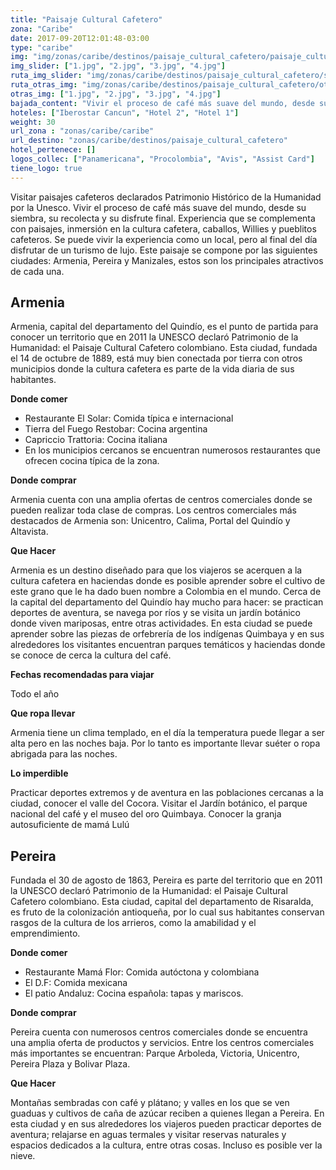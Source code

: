 ```yaml
---
title: "Paisaje Cultural Cafetero"
zona: "Caribe"
date: 2017-09-20T12:01:48-03:00
type: "caribe"
img: "img/zonas/caribe/destinos/paisaje_cultural_cafetero/paisaje_cultural_cafetero.jpg"
img_slider: ["1.jpg", "2.jpg", "3.jpg", "4.jpg"]
ruta_img_slider: "img/zonas/caribe/destinos/paisaje_cultural_cafetero/slider/"
ruta_otras_img: "img/zonas/caribe/destinos/paisaje_cultural_cafetero/otras_imagenes/"
otras_img: ["1.jpg", "2.jpg", "3.jpg", "4.jpg"]
bajada_content: "Vivir el proceso de café más suave del mundo, desde su siembra, su recolecta y su disfrute final. Experiencia que se complementa con paisajes, inmersión en la cultura cafetera, caballos, Willies y pueblitos cafeteros."
hoteles: ["Iberostar Cancun", "Hotel 2", "Hotel 1"]
weight: 30
url_zona : "zonas/caribe/caribe"
url_destino: "zonas/caribe/destinos/paisaje_cultural_cafetero"
hotel_pertenece: []
logos_collec: ["Panamericana", "Procolombia", "Avis", "Assist Card"]
tiene_logo: true
---
```

Visitar paisajes cafeteros declarados Patrimonio Histórico de la Humanidad por la Unesco. Vivir el proceso de café más suave del mundo, desde su siembra, su recolecta y su disfrute final. Experiencia que se complementa con paisajes, inmersión en la cultura cafetera, caballos, Willies y pueblitos cafeteros. Se puede vivir la experiencia como un local, pero al final del día disfrutar de un turismo de lujo. Este paisaje se compone por las siguientes ciudades: Armenia, Pereira y Manizales, estos son los principales atractivos de cada una.


## Armenia

Armenia, capital del departamento del Quindío, es el punto de partida para conocer un territorio que en 2011 la UNESCO declaró Patrimonio de la Humanidad: el Paisaje Cultural Cafetero colombiano. Esta ciudad, fundada el 14 de octubre de 1889, está muy bien conectada por tierra con otros municipios donde la cultura cafetera es parte de la vida diaria de sus habitantes.

**Donde comer**

- Restaurante El Solar: Comida típica e internacional
- Tierra del Fuego Restobar: Cocina argentina
- Capriccio Trattoria: Cocina italiana
- En los municipios cercanos se encuentran numerosos restaurantes que ofrecen cocina típica de la zona.

**Donde comprar**

Armenia cuenta con una amplia ofertas de centros comerciales donde se pueden realizar toda clase de compras. Los centros comerciales más destacados de Armenia son: Unicentro, Calima, Portal del Quindío y Altavista.

**Que Hacer**

Armenia es un destino diseñado para que los viajeros se acerquen a la cultura cafetera en haciendas donde es posible aprender sobre el cultivo de este grano que le ha dado buen nombre a Colombia en el mundo. Cerca de la capital del departamento del Quindío hay mucho para hacer: se practican deportes de aventura, se navega por ríos y se visita un jardín botánico donde viven mariposas, entre otras actividades.
En esta ciudad se puede aprender sobre las piezas de orfebrería de los indígenas Quimbaya y en sus alrededores los visitantes encuentran parques temáticos y haciendas donde se conoce de cerca la cultura del café.

**Fechas recomendadas para viajar**

Todo el año

**Que ropa llevar**

Armenia tiene un clima templado, en el día la temperatura puede llegar a ser alta pero en las noches baja. Por lo tanto es importante llevar suéter o ropa abrigada para las noches.

**Lo imperdible**

Practicar deportes extremos y de aventura en las poblaciones cercanas a la ciudad, conocer el valle del Cocora. Visitar el Jardín botánico, el parque nacional del café y el museo del oro Quimbaya. Conocer la granja autosuficiente de mamá Lulú


## Pereira

Fundada el 30 de agosto de 1863, Pereira es parte del territorio que en 2011 la UNESCO declaró Patrimonio de la Humanidad: el Paisaje Cultural Cafetero colombiano. Esta ciudad, capital del departamento de Risaralda, es fruto de la colonización antioqueña, por lo cual sus habitantes conservan rasgos de la cultura de los arrieros, como la amabilidad y el emprendimiento.

**Donde comer**

- Restaurante Mamá Flor: Comida autóctona y colombiana
- El D.F: Comida mexicana
- El patio Andaluz: Cocina española: tapas y mariscos.

**Donde comprar**

Pereira cuenta con numerosos centros comerciales donde se encuentra una amplia oferta de productos y servicios. Entre los centros comerciales más importantes se encuentran: Parque Arboleda, Victoria, Unicentro, Pereira Plaza y Bolivar Plaza.

**Que Hacer**

Montañas sembradas con café y plátano; y valles en los que se ven guaduas y cultivos de caña de azúcar reciben a quienes llegan a Pereira. En esta ciudad y en sus alrededores los viajeros pueden practicar deportes de aventura; relajarse en aguas termales y visitar reservas naturales y espacios dedicados a la cultura, entre otras cosas. Incluso es posible ver la nieve.
